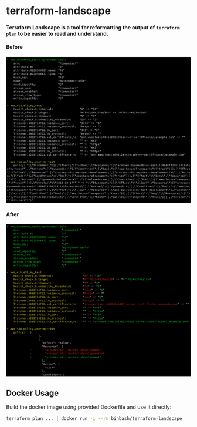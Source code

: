 # terraform-landscape

#### Terraform Landscape is a tool for reformatting the output of `terraform plan` to be easier to read and understand.

#### Before
<div align="left">
    <img src="https://raw.githubusercontent.com/binbashar/public-docker-images/master/%40doc/figures/terraform-landscape-before.png" alt="drawing" width="900"/>
</div>

#### After
<div align="left">
    <img src="https://raw.githubusercontent.com/binbashar/public-docker-images/master/%40doc/figures/terraform-landscape-after.png" alt="drawing" width="900"/>
</div>

## Docker Usage

Build the docker image using provided Dockerfile and use it directly:

```bash
terraform plan ... | docker run -i --rm binbash/terraform-landscape
```

